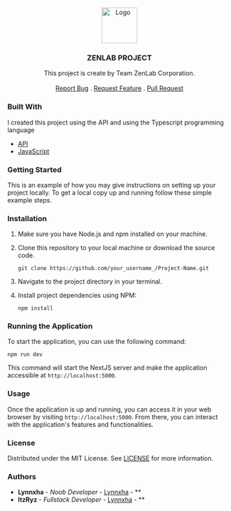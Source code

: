 <br/>
<p align="center">
  <a href="https://github.com/Lynnxha">
    <img src="https://raw.githubusercontent.com/ShaanCoding/ReadME-Generator/main/images/logo.png" alt="Logo" width="80" height="80">
  </a>

  <h3 align="center">ZENLAB PROJECT</h3>

  <p align="center">
    This project is create by Team ZenLab Corporation.
    <br/>
    <br/>
    <a href="https://github.com/Lynnxha/Zenlab-Project/issues">Report Bug</a>
    .
    <a href="https://github.com/Lynnxha/Zenlab-Project/discussions">Request Feature</a>
    .
    <a href="https://github.com/Lynnxha/Zenlab-Project/pulls">Pull Request</a>
  </p>
</p>

### Built With

I created this project using the API and using the Typescript programming language

- [API](https://en.wikipedia.org/wiki/API)
- [JavaScript](https://www.typescriptlang.org/)

### Getting Started

This is an example of how you may give instructions on setting up your project locally.
To get a local copy up and running follow these simple example steps.

### Installation

1. Make sure you have Node.js and npm installed on your machine.

2. Clone this repository to your local machine or download the source code.

   ```
   git clone https://github.com/your_username_/Project-Name.git
   ```

3. Navigate to the project directory in your terminal.

4. Install project dependencies using NPM:

   ```
   npm install
   ```

### Running the Application

To start the application, you can use the following command:

```
npm run dev
```

This command will start the NextJS server and make the application accessible at `http://localhost:5000`.

### Usage

Once the application is up and running, you can access it in your web browser by visiting `http://localhost:5000`. From there, you can interact with the application's features and functionalities.

### License

Distributed under the MIT License. See [LICENSE](https://github.com///blob/main/LICENSE.md) for more information.

### Authors

- **Lynnxha** - _Noob Developer_ - [Lynnxha](https://github.com/Lynnxha) - \*\*
- **ItzRyz** - _Fullstack Developer_ - [Lynnxha](https://github.com/ItzRyz) - \*\*
